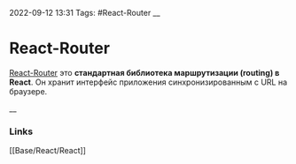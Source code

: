 2022-09-12 13:31
Tags: #React-Router
__
# React-Router
[React-Router](https://reactrouter.com/en/v6.3.0) это **стандартная библиотека маршрутизации (routing) в React**. Он хранит интерфейс приложения синхронизированным с URL на браузере.

__
### Links
[[Base/React/React]]